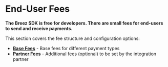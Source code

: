 # **End-User Fees**

**The Breez SDK is free for developers. There are small fees for end-users to send and receive payments.**

This section covers the fee structure and configuration options:

- **[Base Fees](/guide/base_fees.md)** - Base fees for different payment types
- **[Partner Fees](/guide/partner_fees.md)** - Additional fees (optional) to be set by the integration partner
